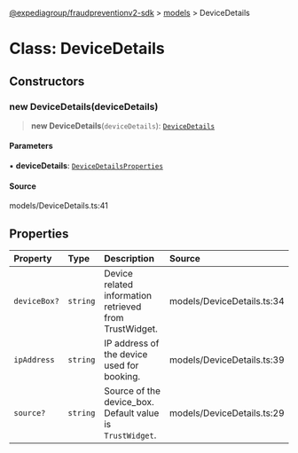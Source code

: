 [@expediagroup/fraudpreventionv2-sdk](../../index.md) > [models](../index.md) > DeviceDetails

# Class: DeviceDetails

## Constructors

### new DeviceDetails(deviceDetails)

> **new DeviceDetails**(`deviceDetails`): [`DeviceDetails`](DeviceDetails.md)

#### Parameters

▪ **deviceDetails**: [`DeviceDetailsProperties`](../interfaces/DeviceDetailsProperties.md)

#### Source

models/DeviceDetails.ts:41

## Properties

| Property | Type | Description | Source |
| :------ | :------ | :------ | :------ |
| `deviceBox?` | `string` | Device related information retrieved from TrustWidget. | models/DeviceDetails.ts:34 |
| `ipAddress` | `string` | IP address of the device used for booking. | models/DeviceDetails.ts:39 |
| `source?` | `string` | Source of the device_box. Default value is `TrustWidget`. | models/DeviceDetails.ts:29 |
